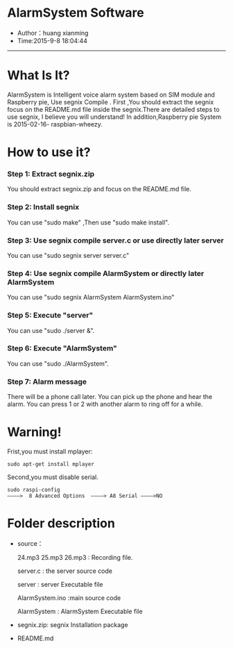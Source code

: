 
# AlarmSystem  Software

-	Author：huang xianming	
-	Time:2015-9-8 18:04:44

--------------------------------------------------------------------------------
# What Is It?
AlarmSystem is Intelligent voice alarm system based on SIM module and Raspberry
pie, Use segnix Compile . First ,You should extract the segnix focus on the 
README.md file inside the segnix.There are detailed steps to use segnix, I 
believe you will understand! In addition,Raspberry pie System is 2015-02-16-
raspbian-wheezy.



# How to use it?
### Step 1: Extract segnix.zip
You should extract segnix.zip and focus on the README.md file.

### Step 2: Install segnix
You can use "sudo make" ,Then use "sudo make install". 
 
### Step 3: Use segnix compile server.c or use directly later server
You can use "sudo segnix server server.c" 

### Step 4: Use segnix compile AlarmSystem or directly later AlarmSystem
You can use "sudo segnix AlarmSystem AlarmSystem.ino" 

### Step 5: Execute "server"
You can use "sudo ./server &".

### Step 6: Execute "AlarmSystem"
You can use "sudo ./AlarmSystem".

### Step 7: Alarm message
 There will be a phone call later. You can pick up the phone and hear the alarm.
You can press 1 or 2 with another alarm to ring off for a while.

# Warning!
Frist,you  must install mplayer:
	
	sudo apt-get install mplayer
Second,you must disable serial.

	sudo raspi-config
   	————>  8 Advanced Options  ————> A8 Serial ————>NO

# Folder description
-	source：
	
	24.mp3 25.mp3 26.mp3 : Recording file.

	server.c : the server source code
	
	server : server Executable file

	AlarmSystem.ino :main source code

	AlarmSystem : AlarmSystem Executable file

-	segnix.zip: segnix Installation package

-	README.md 	
